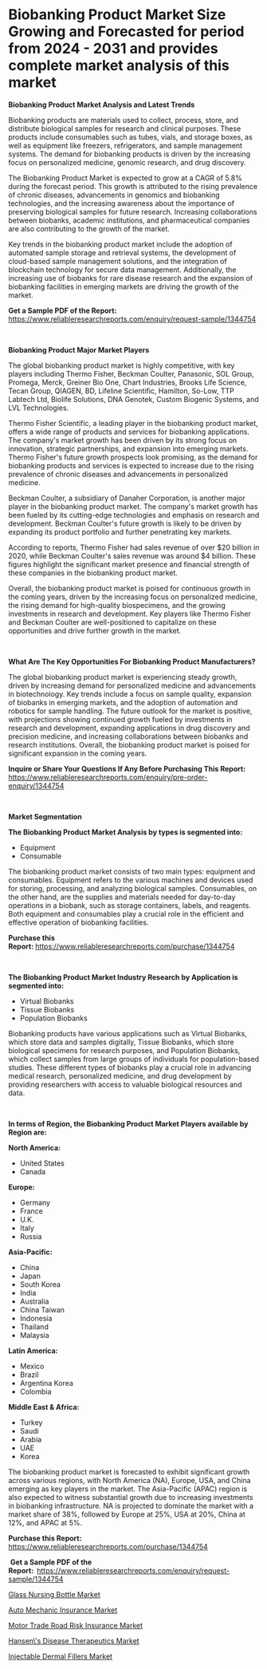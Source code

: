 <p><h1>Biobanking Product Market Size Growing and Forecasted for period from 2024 - 2031 and provides complete market analysis of this market</h1></p><p><strong>Biobanking Product Market Analysis and Latest Trends</strong></p>
<p><p>Biobanking products are materials used to collect, process, store, and distribute biological samples for research and clinical purposes. These products include consumables such as tubes, vials, and storage boxes, as well as equipment like freezers, refrigerators, and sample management systems. The demand for biobanking products is driven by the increasing focus on personalized medicine, genomic research, and drug discovery.</p><p>The Biobanking Product Market is expected to grow at a CAGR of 5.8% during the forecast period. This growth is attributed to the rising prevalence of chronic diseases, advancements in genomics and biobanking technologies, and the increasing awareness about the importance of preserving biological samples for future research. Increasing collaborations between biobanks, academic institutions, and pharmaceutical companies are also contributing to the growth of the market.</p><p>Key trends in the biobanking product market include the adoption of automated sample storage and retrieval systems, the development of cloud-based sample management solutions, and the integration of blockchain technology for secure data management. Additionally, the increasing use of biobanks for rare disease research and the expansion of biobanking facilities in emerging markets are driving the growth of the market.</p></p>
<p><strong>Get a Sample PDF of the Report:&nbsp;</strong> <a href="https://www.reliableresearchreports.com/enquiry/request-sample/1344754">https://www.reliableresearchreports.com/enquiry/request-sample/1344754</a></p>
<p>&nbsp;</p>
<p><strong>Biobanking Product Major Market Players</strong></p>
<p><p>The global biobanking product market is highly competitive, with key players including Thermo Fisher, Beckman Coulter, Panasonic, SOL Group, Promega, Merck, Greiner Bio One, Chart Industries, Brooks Life Science, Tecan Group, QIAGEN, BD, Lifeline Scientific, Hamilton, So-Low, TTP Labtech Ltd, Biolife Solutions, DNA Genotek, Custom Biogenic Systems, and LVL Technologies.</p><p>Thermo Fisher Scientific, a leading player in the biobanking product market, offers a wide range of products and services for biobanking applications. The company's market growth has been driven by its strong focus on innovation, strategic partnerships, and expansion into emerging markets. Thermo Fisher's future growth prospects look promising, as the demand for biobanking products and services is expected to increase due to the rising prevalence of chronic diseases and advancements in personalized medicine.</p><p>Beckman Coulter, a subsidiary of Danaher Corporation, is another major player in the biobanking product market. The company's market growth has been fueled by its cutting-edge technologies and emphasis on research and development. Beckman Coulter's future growth is likely to be driven by expanding its product portfolio and further penetrating key markets.</p><p>According to reports, Thermo Fisher had sales revenue of over $20 billion in 2020, while Beckman Coulter's sales revenue was around $4 billion. These figures highlight the significant market presence and financial strength of these companies in the biobanking product market.</p><p>Overall, the biobanking product market is poised for continuous growth in the coming years, driven by the increasing focus on personalized medicine, the rising demand for high-quality biospecimens, and the growing investments in research and development. Key players like Thermo Fisher and Beckman Coulter are well-positioned to capitalize on these opportunities and drive further growth in the market.</p></p>
<p>&nbsp;</p>
<p><strong>What Are The Key Opportunities For Biobanking Product Manufacturers?</strong></p>
<p><p>The global biobanking product market is experiencing steady growth, driven by increasing demand for personalized medicine and advancements in biotechnology. Key trends include a focus on sample quality, expansion of biobanks in emerging markets, and the adoption of automation and robotics for sample handling. The future outlook for the market is positive, with projections showing continued growth fueled by investments in research and development, expanding applications in drug discovery and precision medicine, and increasing collaborations between biobanks and research institutions. Overall, the biobanking product market is poised for significant expansion in the coming years.</p></p>
<p><strong>Inquire or Share Your Questions If Any Before Purchasing This Report:</strong> <a href="https://www.reliableresearchreports.com/enquiry/pre-order-enquiry/1344754">https://www.reliableresearchreports.com/enquiry/pre-order-enquiry/1344754</a></p>
<p>&nbsp;</p>
<p><strong>Market Segmentation</strong></p>
<p><strong>The Biobanking Product Market Analysis by types is segmented into:</strong></p>
<p><ul><li>Equipment</li><li>Consumable</li></ul></p>
<p><p>The biobanking product market consists of two main types: equipment and consumables. Equipment refers to the various machines and devices used for storing, processing, and analyzing biological samples. Consumables, on the other hand, are the supplies and materials needed for day-to-day operations in a biobank, such as storage containers, labels, and reagents. Both equipment and consumables play a crucial role in the efficient and effective operation of biobanking facilities.</p></p>
<p><strong>Purchase this Report:&nbsp;</strong><a href="https://www.reliableresearchreports.com/purchase/1344754">https://www.reliableresearchreports.com/purchase/1344754</a></p>
<p>&nbsp;</p>
<p><strong>The Biobanking Product Market Industry Research by Application is segmented into:</strong></p>
<p><ul><li>Virtual Biobanks</li><li>Tissue Biobanks</li><li>Population Biobanks</li></ul></p>
<p><p>Biobanking products have various applications such as Virtual Biobanks, which store data and samples digitally, Tissue Biobanks, which store biological specimens for research purposes, and Population Biobanks, which collect samples from large groups of individuals for population-based studies. These different types of biobanks play a crucial role in advancing medical research, personalized medicine, and drug development by providing researchers with access to valuable biological resources and data.</p></p>
<p>&nbsp;</p>
<p><strong>In terms of Region, the Biobanking Product Market Players available by Region are:</strong></p>
<p>
    <p> <strong> North America: </strong>
        <ul>
            <li>United States</li>
            <li>Canada</li>
        </ul>
        </p> 
    <p> <strong> Europe: </strong>
        <ul>
            <li>Germany</li>
            <li>France</li>
            <li>U.K.</li>
            <li>Italy</li>
            <li>Russia</li>
        </ul>
        </p> 
    <p> <strong> Asia-Pacific: </strong>
        <ul>
            <li>China</li>
            <li>Japan</li>
            <li>South Korea</li>
            <li>India</li>
            <li>Australia</li>
            <li>China Taiwan</li>
            <li>Indonesia</li>
            <li>Thailand</li>
            <li>Malaysia</li>
        </ul>
        </p> 
    <p> <strong> Latin America: </strong>
        <ul>
            <li>Mexico</li>
            <li>Brazil</li>
            <li>Argentina Korea</li>
            <li>Colombia</li>
        </ul>
        </p> 
    <p> <strong> Middle East & Africa: </strong>
        <ul>
            <li>Turkey</li>
            <li>Saudi</li>
            <li>Arabia</li>
            <li>UAE</li>
            <li>Korea</li>
        </ul>
    </p>
    </p>
<p><p>The biobanking product market is forecasted to exhibit significant growth across various regions, with North America (NA), Europe, USA, and China emerging as key players in the market. The Asia-Pacific (APAC) region is also expected to witness substantial growth due to increasing investments in biobanking infrastructure. NA is projected to dominate the market with a market share of 38%, followed by Europe at 25%, USA at 20%, China at 12%, and APAC at 5%.</p></p>
<p><strong>Purchase this Report: </strong><a href="https://www.reliableresearchreports.com/purchase/1344754">https://www.reliableresearchreports.com/purchase/1344754</a></p>
<p>&nbsp;<strong>Get a Sample PDF of the Report:&nbsp;&nbsp;</strong><a href="https://www.reliableresearchreports.com/enquiry/request-sample/1344754">https://www.reliableresearchreports.com/enquiry/request-sample/1344754</a></p>
<p><strong></strong></p>
<p><p><a href="https://medium.com/@margaretlee84/glass-nursing-bottle-market-trends-forecast-and-competitive-analysis-to-2031-1cd2b551faa7">Glass Nursing Bottle Market</a></p><p><a href="https://medium.com/@scanw41036/auto-mechanic-insurance-market-outlook-industry-overview-and-forecast-2024-to-2031-d1c6286a2ed9">Auto Mechanic Insurance Market</a></p><p><a href="https://medium.com/@scanw41036/motor-trade-road-risk-insurance-market-insights-into-market-cagr-market-trends-and-growth-c82bc086cf49">Motor Trade Road Risk Insurance Market</a></p><p><a href="https://github.com/nancykennedykellievqfqt2/Market-Research-Report-List-1/blob/main/hansens-disease-therapeutics-market.md">Hansen\'s Disease Therapeutics Market</a></p><p><a href="https://medium.com/@margaretlee84/analyzing-injectable-dermal-fillers-market-global-industry-perspective-and-forecast-2024-to-2031-433dcb0ab6ce">Injectable Dermal Fillers Market</a></p></p>